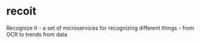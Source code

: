 # recoit
Recognize It - a set of microservices for recognizing different things - from OCR to trends from data
